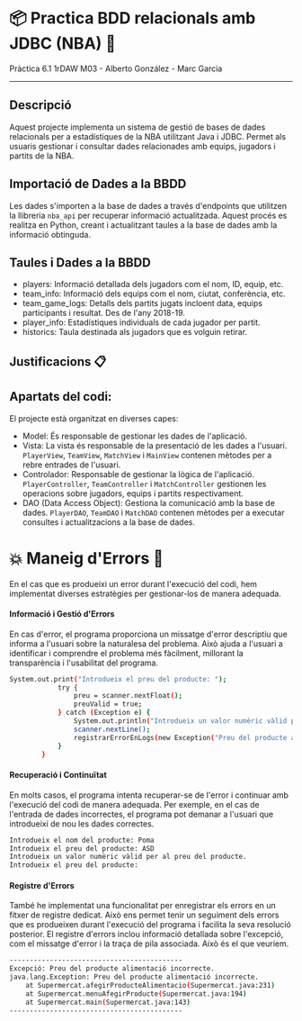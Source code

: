 # 📦 Practica BDD relacionals amb JDBC (NBA) 🛒

Pràctica 6.1 1rDAW M03 - Alberto González - Marc Garcia

---

## Descripció

Aquest projecte implementa un sistema de gestió de bases de dades relacionals per a estadístiques de la NBA utilitzant Java i JDBC. Permet als usuaris gestionar i consultar dades relacionades amb equips, jugadors i partits de la NBA.

## Importació de Dades a la BBDD

Les dades s'importen a la base de dades a través d'endpoints que utilitzen la llibreria `nba_api` per recuperar informació actualitzada. Aquest procés es realitza en Python, creant i actualitzant taules a la base de dades amb la informació obtinguda.

## Taules i Dades a la BBDD

* players: Informació detallada dels jugadors com el nom, ID, equip, etc.
* team_info: Informació dels equips com el nom, ciutat, conferència, etc.
* team_game_logs: Detalls dels partits jugats incloent data, equips participants i resultat. Des de l'any 2018-19.
* player_info: Estadístiques individuals de cada jugador per partit.
* historics: Taula destinada als jugadors que es volguin retirar.

## Justificacions 📋

## Apartats del codi:

El projecte està organitzat en diverses capes:

* Model: És responsable de gestionar les dades de l'aplicació.
* Vista: La vista és responsable de la presentació de les dades a l'usuari. `PlayerView`, `TeamView`, `MatchView` i `MainView` contenen mètodes per a rebre entrades de l'usuari.
* Controlador: Responsable de gestionar la lògica de l'aplicació. `PlayerController`, `TeamController` i `MatchController` gestionen les operacions sobre jugadors, equips i partits respectivament.
* DAO (Data Access Object): Gestiona la comunicació amb la base de dades. `PlayerDAO`, `TeamDAO` i `MatchDAO` contenen mètodes per a executar consultes i actualitzacions a la base de dades.




# 💥 Maneig d'Errors 🚨

En el cas que es produeixi un error durant l'execució del codi, hem implementat diverses estratègies per gestionar-los de manera adequada.

#### Informació i Gestió d'Errors

En cas d'error, el programa proporciona un missatge d'error descriptiu que informa a l'usuari sobre la naturalesa del problema. Això ajuda a l'usuari a identificar i comprendre el problema més fàcilment, millorant la transparència i l'usabilitat del programa.

```sh
System.out.print("Introdueix el preu del producte: ");
            try {
                preu = scanner.nextFloat();
                preuValid = true;
            } catch (Exception e) {
                System.out.println("Introdueix un valor numèric vàlid per al preu del producte.");
                scanner.nextLine();
                registrarErrorEnLogs(new Exception("Preu del producte alimentació incorrecte."));
            }
        }
```

#### Recuperació i Continuïtat

En molts casos, el programa intenta recuperar-se de l'error i continuar amb l'execució del codi de manera adequada. Per exemple, en el cas de l'entrada de dades incorrectes, el programa pot demanar a l'usuari que introdueixi de nou les dades correctes.

```sh
Introdueix el nom del producte: Poma
Introdueix el preu del producte: ASD
Introdueix un valor numèric vàlid per al preu del producte.
Introdueix el preu del producte:
```

#### Registre d'Errors

També he implementat una funcionalitat per enregistrar els errors en un fitxer de registre dedicat. Això ens permet tenir un seguiment dels errors que es produeixen durant l'execució del programa i facilita la seva resolució posterior. El registre d'errors inclou informació detallada sobre l'excepció, com el missatge d'error i la traça de pila associada. Això és el que veuríem.

```sh
-------------------------------------------
Excepció: Preu del producte alimentació incorrecte.
java.lang.Exception: Preu del producte alimentació incorrecte.
	at Supermercat.afegirProducteAlimentacio(Supermercat.java:231)
	at Supermercat.menuAfegirProducte(Supermercat.java:194)
	at Supermercat.main(Supermercat.java:143)
-------------------------------------------
```
